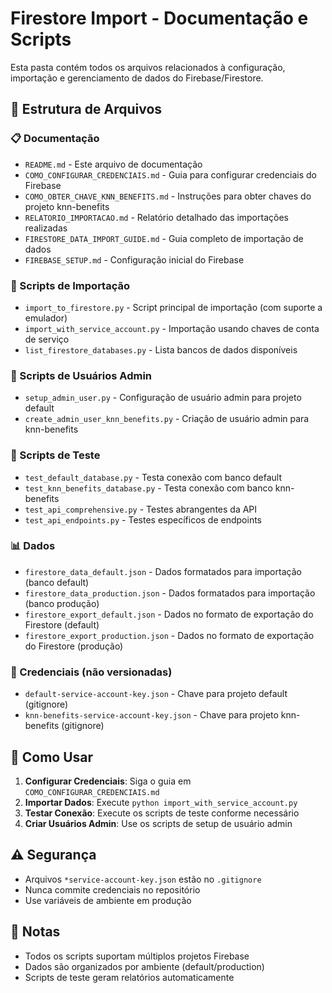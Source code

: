 # Firestore Import - Documentação e Scripts

Esta pasta contém todos os arquivos relacionados à configuração, importação e gerenciamento de dados do Firebase/Firestore.

## 📁 Estrutura de Arquivos

### 📋 Documentação

- `README.md` - Este arquivo de documentação
- `COMO_CONFIGURAR_CREDENCIAIS.md` - Guia para configurar credenciais do Firebase
- `COMO_OBTER_CHAVE_KNN_BENEFITS.md` - Instruções para obter chaves do projeto knn-benefits
- `RELATORIO_IMPORTACAO.md` - Relatório detalhado das importações realizadas
- `FIRESTORE_DATA_IMPORT_GUIDE.md` - Guia completo de importação de dados
- `FIREBASE_SETUP.md` - Configuração inicial do Firebase

### 🔧 Scripts de Importação

- `import_to_firestore.py` - Script principal de importação (com suporte a emulador)
- `import_with_service_account.py` - Importação usando chaves de conta de serviço
- `list_firestore_databases.py` - Lista bancos de dados disponíveis

### 👤 Scripts de Usuários Admin

- `setup_admin_user.py` - Configuração de usuário admin para projeto default
- `create_admin_user_knn_benefits.py` - Criação de usuário admin para knn-benefits

### 🧪 Scripts de Teste

- `test_default_database.py` - Testa conexão com banco default
- `test_knn_benefits_database.py` - Testa conexão com banco knn-benefits
- `test_api_comprehensive.py` - Testes abrangentes da API
- `test_api_endpoints.py` - Testes específicos de endpoints

### 📊 Dados

- `firestore_data_default.json` - Dados formatados para importação (banco default)
- `firestore_data_production.json` - Dados formatados para importação (banco produção)
- `firestore_export_default.json` - Dados no formato de exportação do Firestore (default)
- `firestore_export_production.json` - Dados no formato de exportação do Firestore (produção)

### 🔐 Credenciais (não versionadas)

- `default-service-account-key.json` - Chave para projeto default (gitignore)
- `knn-benefits-service-account-key.json` - Chave para projeto knn-benefits (gitignore)

## 🚀 Como Usar

1. **Configurar Credenciais**: Siga o guia em `COMO_CONFIGURAR_CREDENCIAIS.md`
2. **Importar Dados**: Execute `python import_with_service_account.py`
3. **Testar Conexão**: Execute os scripts de teste conforme necessário
4. **Criar Usuários Admin**: Use os scripts de setup de usuário admin

## ⚠️ Segurança

- Arquivos `*service-account-key.json` estão no `.gitignore`
- Nunca commite credenciais no repositório
- Use variáveis de ambiente em produção

## 📝 Notas

- Todos os scripts suportam múltiplos projetos Firebase
- Dados são organizados por ambiente (default/production)
- Scripts de teste geram relatórios automaticamente
